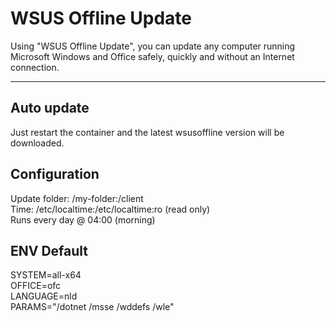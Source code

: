 # WSUS Offline Update

Using "WSUS Offline Update", you can update any computer running Microsoft Windows and Office safely, quickly and without an Internet connection.

-----------
## Auto update
Just restart the container and the latest wsusoffline version will be downloaded.

## Configuration
Update folder: /my-folder:/client    
Time: /etc/localtime:/etc/localtime:ro (read only)   
Runs every day @ 04:00 (morning)    

## ENV Default
SYSTEM=all-x64    
OFFICE=ofc   
LANGUAGE=nld   
PARAMS="/dotnet /msse /wddefs /wle"   

